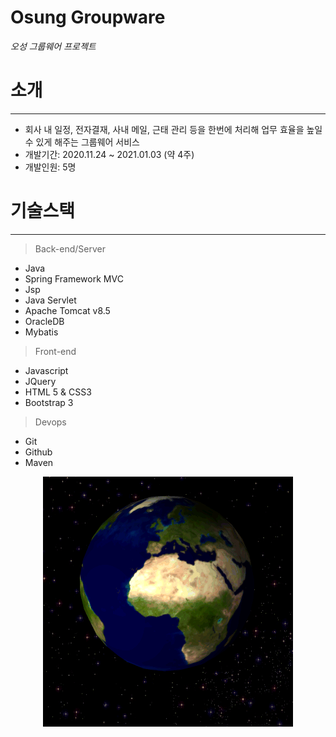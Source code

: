 # Osung Groupware

_오성 그룹웨어 프로젝트_



# 소개

------



- 회사 내 일정, 전자결재, 사내 메일, 근태 관리 등을 한번에 처리해 업무 효율을 높일 수 있게 해주는 그룹웨어 서비스
- 개발기간: 2020.11.24 ~ 2021.01.03 (약 4주)
- 개발인원: 5명





# 기술스택

------

>  Back-end/Server

- Java
- Spring Framework MVC
- Jsp
- Java Servlet
- Apache Tomcat v8.5
- OracleDB
- Mybatis 



> Front-end

- Javascript
- JQuery
- HTML 5 & CSS3
- Bootstrap 3



> Devops

- Git
- Github
- Maven





<p align="center"><img src="https://github.com/tnqlsdl1300/GitHub/blob/936c19add3ade70021c1a1104b60086a1c0647a3/src/Rotating_earth_large.gif"></p>



